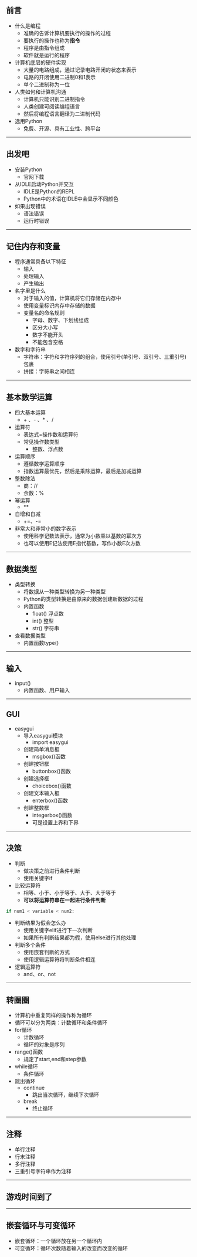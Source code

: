 ## 前言

* 什么是编程
    * 准确的告诉计算机要执行的操作的过程
    * 要执行的操作也称为**指令**
    * 程序是由指令组成
    * 软件就是运行的程序
* 计算机底层的硬件实现
    * 大量的电路组成，通过记录电路开闭的状态来表示
    * 电路的开闭使用二进制0和1表示
    * 单个二进制称为一位
* 人类如何和计算机沟通
    * 计算机只能识别二进制指令
    * 人类创建可阅读编程语言
    * 然后将编程语言翻译为二进制代码
* 选用Python
    * 免费、开源、具有工业性、跨平台

----

## 出发吧

* 安装Python
    * 官网下载
* 从IDLE启动Python并交互
    * IDLE是Python的REPL
    * Python中的术语在IDLE中会显示不同颜色
* 如果出现错误
    * 语法错误
    * 运行时错误

----

## 记住内存和变量

* 程序通常具备以下特征
    * 输入
    * 处理输入
    * 产生输出
* 名字里是什么
  * 对于输入的值，计算机将它们存储在内存中
  * 使用变量标识内存中存储的数据
  * 变量名的命名规则
    * 字母、数字、下划线组成
    * 区分大小写
    * 数字不能开头
    * 不能包含空格
* 数字和字符串
  * 字符串：字符和字符序列的组合，使用引号(单引号、双引号、三重引号)包裹
  * 拼接：字符串之间相连

----

## 基本数学运算

* 四大基本运算
  *  \+ 、- 、* 、/
* 运算符
  * 表达式=操作数和运算符
  * 常见操作数类型
    * 整数、浮点数
* 运算顺序
  * 遵循数学运算顺序
  * 指数运算最优先，然后是乘除运算，最后是加减运算
* 整数除法
  * 商：//
  * 余数：%
* 幂运算
  * \**
* 自增和自减
  * +=、-=
* 非常大和非常小的数字表示
  * 使用科学记数法表示，通常为小数乘以基数的幂次方
  * 也可以使用E记法使用E指代基数，写作小数E次方数

----

## 数据类型

* 类型转换
  * 将数据从一种类型转换为另一种类型
  * Python的类型转换是由原来的数据创建新数据的过程
  * 内置函数
    * float() 浮点数
    * int() 整型
    * str() 字符串
* 查看数据类型
  * 内置函数type()

----

## 输入
* input()
  * 内置函数、用户输入

---- 

## GUI
* easygui
  * 导入easygui模块
    * import easygui
  * 创建简单消息框
    * msgbox()函数
  * 创建按钮框
    * buttonbox()函数
  * 创建选择框
    * choicebox()函数
  * 创建文本输入框
    * enterbox()函数
  * 创建整数框
    * integerbox()函数
    * 可是设置上界和下界
----

## 决策
* 判断
  * 做决策之前进行条件判断
  * 使用关键字if
* 比较运算符
  * 相等、小于、小于等于、大于、大于等于
  * **可以将运算符串在一起进行条件判断**
```python
if num1 < variable < num2:
```
* 判断结果为假会怎么办
  * 使用关键字elif进行下一次判断
  * 如果所有判断结果都为假，使用else进行其他处理
* 判断多个条件
  * 使用嵌套判断的方式
  * 使用逻辑运算符将判断条件相连
* 逻辑运算符
  * and、or、not

---- 
## 转圈圈
* 计算机中重复同样的操作称为循环
* 循环可以分为两类：计数循环和条件循环
* for循环
  * 计数循环 
  * 循环的对象是序列
* range()函数
  * 规定了start,end和step参数
* while循环
  * 条件循环
* 跳出循环
  * continue
    * 跳出当次循环，继续下次循环
  * break
    * 终止循环
----
## 注释
* 单行注释
* 行末注释
* 多行注释
* 三重引号字符串作为注释
---- 
## 游戏时间到了
----
## 嵌套循环与可变循环
* 嵌套循环：一个循环放在另一个循环内
* 可变循环：循环次数随着输入的改变而改变的循环
